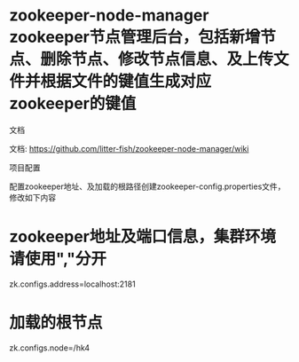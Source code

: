 # zookeeper-node-manager zookeeper节点管理后台，包括新增节点、删除节点、修改节点信息、及上传文件并根据文件的键值生成对应zookeeper的键值

文档

文档: https://github.com/litter-fish/zookeeper-node-manager/wiki

项目配置

配置zookeeper地址、及加载的根路径创建zookeeper-config.properties文件，修改如下内容

# zookeeper地址及端口信息，集群环境请使用","分开
zk.configs.address=localhost:2181
# 加载的根节点
zk.configs.node=/hk4
